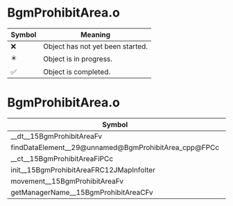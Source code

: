 # BgmProhibitArea.o
| Symbol | Meaning 
| ------------- | ------------- 
| :x: | Object has not yet been started. 
| :eight_pointed_black_star: | Object is in progress. 
| :white_check_mark: | Object is completed. 


# BgmProhibitArea.o
| Symbol | Decompiled? |
| ------------- | ------------- |
| __dt__15BgmProhibitAreaFv | :white_check_mark: |
| findDataElement__29@unnamed@BgmProhibitArea_cpp@FPCc | :white_check_mark: |
| __ct__15BgmProhibitAreaFiPCc | :white_check_mark: |
| init__15BgmProhibitAreaFRC12JMapInfoIter | :white_check_mark: |
| movement__15BgmProhibitAreaFv | :white_check_mark: |
| getManagerName__15BgmProhibitAreaCFv | :white_check_mark: |
